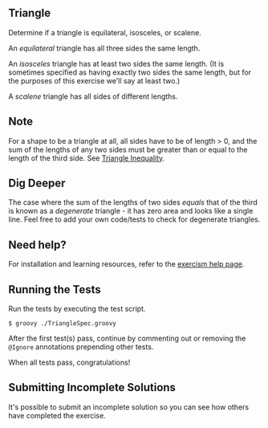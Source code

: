 ## Triangle

Determine if a triangle is equilateral, isosceles, or scalene.

An _equilateral_ triangle has all three sides the same length.

An _isosceles_ triangle has at least two sides the same length. (It is sometimes
specified as having exactly two sides the same length, but for the purposes of
this exercise we'll say at least two.)

A _scalene_ triangle has all sides of different lengths.

## Note

For a shape to be a triangle at all, all sides have to be of length > 0, and
the sum of the lengths of any two sides must be greater than or equal to the
length of the third side. See [Triangle Inequality](https://en.wikipedia.org/wiki/Triangle_inequality).

## Dig Deeper

The case where the sum of the lengths of two sides _equals_ that of the
third is known as a _degenerate_ triangle - it has zero area and looks like
a single line. Feel free to add your own code/tests to check for degenerate triangles.

## Need help?

For installation and learning resources, refer to the
[exercism help page](http://exercism.io/languages/groovy).

## Running the Tests
Run the tests by executing the test script.

```
$ groovy ./TriangleSpec.groovy
```

After the first test(s) pass, continue by commenting out or removing the `@Ignore` annotations prepending other tests.

When all tests pass, congratulations!

## Submitting Incomplete Solutions
It's possible to submit an incomplete solution so you can see how others have completed the exercise.
